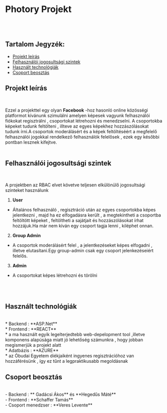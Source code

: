 # Photory Projekt
<br/>
<br/>

## Tartalom Jegyzék:

- [Projekt leírás](#projekt-leírás)
- [Felhasználói jogosultsági szintek](#felhasználói-jogosultsági-szintek)
- [Használt technológiák](#használt-technológiák)
- [Csoport beosztás](#csoport-beosztás)

## Projekt leírás
<br/>

Ezzel a  projekttel egy olyan  **Facebook** -hoz hasonló online közösségi platformot kívánunk szimulálni amelyen képesek vagyunk felhasználói fiókokat regisztrálni , csoportokat létrehozni és menedzselni.
A csoportokba képeket tudunk feltölteni , illteve az egyes képekhez hozzászólásokat tudunk írni.A csoportok moderálásért és a képek feltöltéséért a megfelelő felhasználói jogokkal rendelkező felhasználók felelősek , ezek egy későbbi pontban lesznek kifejtve.
<br/>
<br/>

## Felhasználói jogosultsági szintek
<br/>

A projektben az RBAC elvet követve teljesen elkülönülő jogosultsági szinteket használunk   <br/>

1. **User**
- Általános felhasználó , regisztráció után az egyes csoportokba képes jelentkezni , majd ha ez elfogadásra került , a megtekintheti a csoportba feltöltött képeket , feltöltheti a sajátjait  és hozzászólásokat írhat hozzájuk.Ha már nem kíván egy csoport tagja lenni , kiléphet onnan.
2. **Group Admin**
- A csoportok moderálásért felel , a jelentkezéseket képes elfogadni , illetve elutasítani.Egy group-admin csak egy csoport jelenkezéseiért felelős. 
3. **Admin**
- A csoportokat képes létrehozni és törölni
<br/>
<br/>

## Használt technológiák
<br/>
* Backend : **ASP.Net**  <br/>
* Frontend : **REACT** <br/>
  * a ma használt egyik legelterjedtebb web-depelopment tool ,illetve komponens alapúsága miatt jó lehetőség számunkra , hogy jobban megismerjük a projekt alatt <br/>
* Adatbázis : **AZURE** <br/>
  * az Óbudai Egyetem diékjaiként ingyenes regisztrációhoz van hozzáférésünk  , így ez tűnt a legpraktikusabb megoldásnak

## Csoport beosztás
<br/>
- Backend : ** Gadácsi Ákos** és **Hegedűs Máté** <br/>
- Frontend : **Schaffer Tamás** <br/>
- Csoport menedzser : **Veres Levente** <br/>
